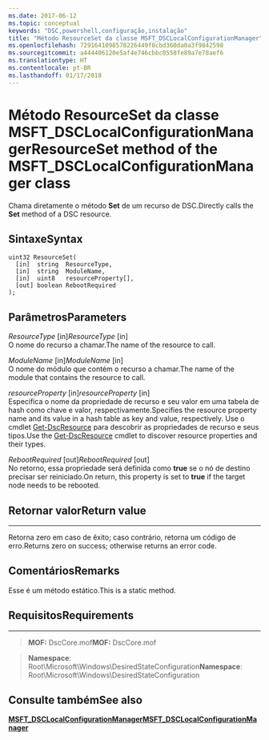 ```yaml
---
ms.date: 2017-06-12
ms.topic: conceptual
keywords: "DSC,powershell,configuração,instalação"
title: "Método ResourceSet da classe MSFT_DSCLocalConfigurationManager"
ms.openlocfilehash: 7291641098578226449f8cbd360da0a3f9842598
ms.sourcegitcommit: a444406120e5af4e746cbbc0558fe89a7e78aef6
ms.translationtype: HT
ms.contentlocale: pt-BR
ms.lasthandoff: 01/17/2018
---
```

# <a name="resourceset-method-of-the-msftdsclocalconfigurationmanager-class"></a><span data-ttu-id="5de04-103">Método ResourceSet da classe MSFT_DSCLocalConfigurationManager</span><span class="sxs-lookup"><span data-stu-id="5de04-103">ResourceSet method of the MSFT_DSCLocalConfigurationManager class</span></span>

<span data-ttu-id="5de04-104">Chama diretamente o método **Set** de um recurso de DSC.</span><span class="sxs-lookup"><span data-stu-id="5de04-104">Directly calls the **Set** method of a DSC resource.</span></span>

<a name="syntax"></a><span data-ttu-id="5de04-105">Sintaxe</span><span class="sxs-lookup"><span data-stu-id="5de04-105">Syntax</span></span>
------

```mof
uint32 ResourceSet(
  [in]  string  ResourceType,
  [in]  string  ModuleName,
  [in]  uint8   resourceProperty[],
  [out] boolean RebootRequired
);
```

<a name="parameters"></a><span data-ttu-id="5de04-106">Parâmetros</span><span class="sxs-lookup"><span data-stu-id="5de04-106">Parameters</span></span>
----------

<span data-ttu-id="5de04-107">*ResourceType* \[in\]</span><span class="sxs-lookup"><span data-stu-id="5de04-107">*ResourceType* \[in\]</span></span>  
<span data-ttu-id="5de04-108">O nome do recurso a chamar.</span><span class="sxs-lookup"><span data-stu-id="5de04-108">The name of the resource to call.</span></span>

<span data-ttu-id="5de04-109">*ModuleName* \[in\]</span><span class="sxs-lookup"><span data-stu-id="5de04-109">*ModuleName* \[in\]</span></span>  
<span data-ttu-id="5de04-110">O nome do módulo que contém o recurso a chamar.</span><span class="sxs-lookup"><span data-stu-id="5de04-110">The name of the module that contains the resource to call.</span></span>

<span data-ttu-id="5de04-111">*resourceProperty* \[in\]</span><span class="sxs-lookup"><span data-stu-id="5de04-111">*resourceProperty* \[in\]</span></span>  
<span data-ttu-id="5de04-112">Especifica o nome da propriedade de recurso e seu valor em uma tabela de hash como chave e valor, respectivamente.</span><span class="sxs-lookup"><span data-stu-id="5de04-112">Specifies the resource property name and its value in a hash table as key and value, respectively.</span></span> <span data-ttu-id="5de04-113">Use o cmdlet [Get-DscResource](https://technet.microsoft.com/en-us/library/dn521625.aspx) para descobrir as propriedades de recurso e seus tipos.</span><span class="sxs-lookup"><span data-stu-id="5de04-113">Use the [Get-DscResource](https://technet.microsoft.com/en-us/library/dn521625.aspx) cmdlet to discover resource properties and their types.</span></span>

<span data-ttu-id="5de04-114">*RebootRequired* \[out\]</span><span class="sxs-lookup"><span data-stu-id="5de04-114">*RebootRequired* \[out\]</span></span>  
<span data-ttu-id="5de04-115">No retorno, essa propriedade será definida como **true** se o nó de destino precisar ser reiniciado.</span><span class="sxs-lookup"><span data-stu-id="5de04-115">On return, this property is set to **true** if the target node needs to be rebooted.</span></span>

## <a name="return-value"></a><span data-ttu-id="5de04-116">Retornar valor</span><span class="sxs-lookup"><span data-stu-id="5de04-116">Return value</span></span>
------------

<span data-ttu-id="5de04-117">Retorna zero em caso de êxito; caso contrário, retorna um código de erro.</span><span class="sxs-lookup"><span data-stu-id="5de04-117">Returns zero on success; otherwise returns an error code.</span></span>

## <a name="remarks"></a><span data-ttu-id="5de04-118">Comentários</span><span class="sxs-lookup"><span data-stu-id="5de04-118">Remarks</span></span>

<span data-ttu-id="5de04-119">Esse é um método estático.</span><span class="sxs-lookup"><span data-stu-id="5de04-119">This is a static method.</span></span>

## <a name="requirements"></a><span data-ttu-id="5de04-120">Requisitos</span><span class="sxs-lookup"><span data-stu-id="5de04-120">Requirements</span></span>
------------
><span data-ttu-id="5de04-121">**MOF:** DscCore.mof</span><span class="sxs-lookup"><span data-stu-id="5de04-121">**MOF:** DscCore.mof</span></span>

><span data-ttu-id="5de04-122">**Namespace**: Root\Microsoft\Windows\DesiredStateConfiguration</span><span class="sxs-lookup"><span data-stu-id="5de04-122">**Namespace**: Root\Microsoft\Windows\DesiredStateConfiguration</span></span>


## <a name="see-also"></a><span data-ttu-id="5de04-123">Consulte também</span><span class="sxs-lookup"><span data-stu-id="5de04-123">See also</span></span>


[<span data-ttu-id="5de04-124">**MSFT_DSCLocalConfigurationManager**</span><span class="sxs-lookup"><span data-stu-id="5de04-124">**MSFT_DSCLocalConfigurationManager**</span></span>](msft-dsclocalconfigurationmanager.md)

 

 



